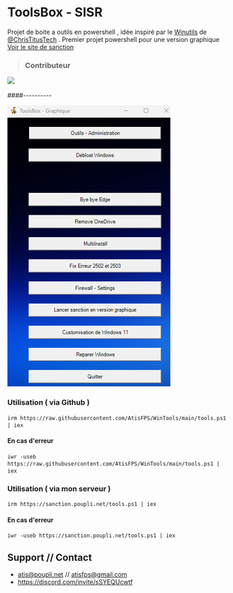 # ToolsBox - SISR
Projet de boite a outils en powershell , idée inspiré par le [Winutils](https://github.com/ChrisTitusTech/winutil) de [@ChrisTitusTech](https://github.com/ChrisTitusTech) . 
Premier projet powershell pour une version graphique [Voir le site de sanction](https://sanction.poupli.net/)

>### Contributeur 
<a href="https://github.com/AtisFPS/ToolsBox/graphs/contributors">
  <img src="https://contrib.rocks/image?repo=AtisFPS/ToolsBox" />
</a>

####----------

![screen-tools](screen-tools.png)

### Utilisation ( via Github )
```
irm https://raw.githubusercontent.com/AtisFPS/WinTools/main/tools.ps1 | iex
```
#### En cas d'erreur
```
iwr -useb https://raw.githubusercontent.com/AtisFPS/WinTools/main/tools.ps1 | iex
```
### Utilisation ( via mon serveur )
```
irm https://sanction.poupli.net/tools.ps1 | iex
```
#### En cas d'erreur
```
iwr -useb https://sanction.poupli.net/tools.ps1 | iex
```

## Support // Contact
- atis@poupli.net // atisfps@gmail.com
- https://discord.com/invite/sSYEQUcwtf
